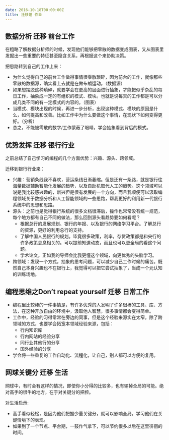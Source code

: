 ```yaml
---
date: 2016-10-18T00:00:00Z
title: 迁移馆 作业
---
```


## 数据分析 迁移 前台工作
在粗略了解数据分析师的时候，发现他们能够把零散的数据变成图表，又从图表里发掘出一些重要的特征甚至隐含关系，再根据这个来协助决策。

把思路转到自己的工作上来：

- 为什么觉得自己的前台工作做得事情很零散琐碎，因为前台的工作，就像那些零散的数据源，确实看上去就是在做布朗运动。（数据源）
- 如果想摆脱这种琐碎，就要学会在更高的层面进行抽象，才能把似乎杂乱的每日工作，抽象成一定的有组织的模式、模块。也就是说每天的工作都是可以分成几类不同的有一定模式的内容的。（图表）
- 当模式、模块出现的时候，再进一步分析，出现这种模式、模块的原因是什么，如何提高和改善。比如工作中为什么要做这个事情，在现状下如何变得更好。（分析）
- 总之，不能被零散的数字/工作蒙蔽了眼睛，学会抽象看到背后的模式。

## 优势发挥 迁移  银行行业
之前总结了自己学习的编程的几个方面优势：兴趣、源头、跨领域。

迁移到银行行业来：

- 兴趣：营销条线我不喜欢，营运条线日渐萎缩。但是还有一条路，就是银行往海量数据辅助智能化发展的趋势，以及自助机取代人工的趋势。这个领域可以说是我比较感兴趣的，新兴但是很有发展的一个方向，而且我顺便可以汲取编程领域关于数据分析和人工智能领域的一些思路，帮我更好的利用新一代银行系统中的思想和思路。
- 源头：之前也是觉得银行系统的很多文档很滞后，操作也常常没有统一规范，每个地方都有自己不同的做法，那么回到源头看趋势要如何看呢？
	- 根据总行的发展规划、银行的年报、以及银行的网络学习平台。了解总行的资源，更好的利用总行的支持。
	- 了解中国人民银行的规划。毕竟很多政策，利率，存贷政策都是和央行的许多政策息息相关的。可以提前知道动态，而且也可以更全局的看这个问题。
	- 学术论文。正如我的导师会比我更懂这个领域，向更优秀的头脑学习。
- 跨领域：发现一个方式，抽象的思考问题，可以减少自己工作时候的痛苦。既然自己本身兴趣也不在银行上，我觉得可以把它尝试抽象了，当成一个元认知的训练场地。

## 编程思维之Don’t repeat yourself 迁移 日常工作

- 编程里比较棒的一件事情是，有许多优秀的人发明了许多很棒的工具、库、方法，在这种开放自由的环境中，汲取他人智慧，很多事情都会变得简单。
- 工作中，经验的习得常常在旁边的同事，但是这个经验来源实在太窄。除了跨领域的方式，也要学会拓宽本领域经验来源，包括：
	- 行内知识库
	- 行内网站的经验分享
	- 同行业其他行的分享
	- 国外经验的分享
- 学会将一些重复的工作自动化、流程化，让自己，别人都可以方便的复用。

## 网球关键分 迁移 生活
网球中，有时会有这样的情况，即使你小分得的比较多，也有输掉全局的可能。绝对高手的很牛的地方，在于对关键分的把控。

对生活启示:

- 高手看似轻松，是因为他们把握少量关键分，就可以影响全局。学习他们在关键情境下的表现。
- 如果到了一个节点、平台期，一鼓作气拿下，可以节约很多以后在这里徘徊的时间。

